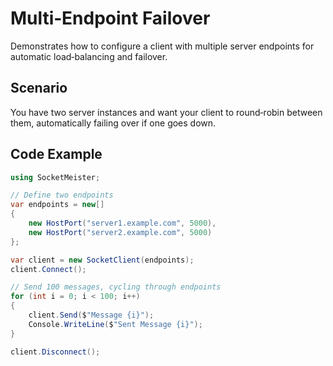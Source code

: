 # Multi‑Endpoint Failover

Demonstrates how to configure a client with multiple server endpoints for automatic load‑balancing and failover.

## Scenario
You have two server instances and want your client to round‑robin between them, automatically failing over if one goes down.

## Code Example
```csharp
using SocketMeister;

// Define two endpoints
var endpoints = new[]
{
    new HostPort("server1.example.com", 5000),
    new HostPort("server2.example.com", 5000)
};

var client = new SocketClient(endpoints);
client.Connect();

// Send 100 messages, cycling through endpoints
for (int i = 0; i < 100; i++)
{
    client.Send($"Message {i}");
    Console.WriteLine($"Sent Message {i}");
}

client.Disconnect();
